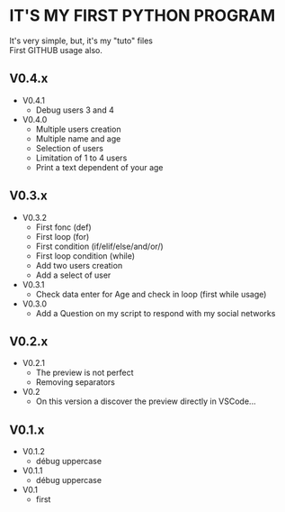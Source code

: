 # IT'S MY FIRST PYTHON PROGRAM
It's very simple, but, it's my "tuto" files  
First GITHUB usage also.

## V0.4.x
- V0.4.1
    - Debug users 3 and 4
- V0.4.0
    - Multiple users creation
    - Multiple name and age
    - Selection of users
    - Limitation of 1 to 4 users
    - Print a text dependent of your age
    
## V0.3.x
- V0.3.2
    - First fonc (def)
    - First loop (for)
    - First condition (if/elif/else/and/or/)
    - First loop condition (while)
    - Add two users creation
    - Add a select of user
- V0.3.1
    - Check data enter for Age and check in loop (first while usage)
- V0.3.0
    - Add a Question on my script to respond with my social networks

## V0.2.x
- V0.2.1 
    - The preview is not perfect 
    - Removing separators
- V0.2 
    - On this version a discover the preview directly in VSCode...

## V0.1.x
- V0.1.2 
    - débug uppercase
- V0.1.1 
    - débug uppercase
- V0.1 
    - first
